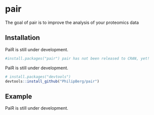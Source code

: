 
<!-- README.md is generated from README.Rmd. Please edit that file -->

# pair

<!-- badges: start -->
<!-- badges: end -->

The goal of pair is to improve the analysis of your proteomics data

## Installation

PaiR is still under development.

``` r
#install.packages("pair") pair has not been released to CRAN, yet!
```

PaiR is still under development.

``` r
# install.packages("devtools")
devtools::install_github("PhilipBerg/pair")
```

## Example

PaiR is still under development.
